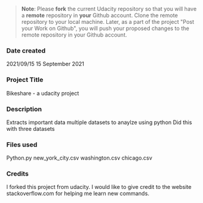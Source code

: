 >**Note**: Please **fork** the current Udacity repository so that you will have a **remote** repository in **your** Github account. Clone the remote repository to your local machine. Later, as a part of the project "Post your Work on Github", you will push your proposed changes to the remote repository in your Github account.

### Date created
2021/09/15
15 September 2021

### Project Title
Bikeshare - a udacity project

### Description
Extracts important data multiple datasets to anaylze using python
Did this with three datasets 

### Files used
Python.py
new_york_city.csv
washington.csv
chicago.csv

### Credits
I forked this project from udacity. 
I would like to give credit to the website stackoverflow.com for helping me learn new commands. 


